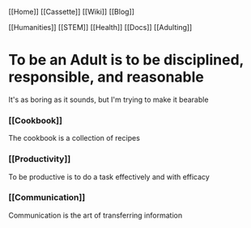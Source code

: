 [[Home]]
[[Cassette]]
[[Wiki]]
[[Blog]]

[[Humanities]]
[[STEM]]
[[Health]]
[[Docs]]
[[Adulting]]

# To be an Adult is to be disciplined, responsible, and reasonable
It's as boring as it sounds, but I'm trying to make it bearable

### [[Cookbook]]
The cookbook is a collection of recipes

### [[Productivity]]
To be productive is to do a task effectively and with efficacy 

### [[Communication]]
Communication is the art of transferring information



